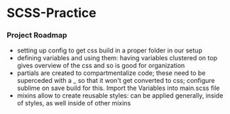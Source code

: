 # SCSS-Practice

### Project Roadmap

* setting up config to get css build in a proper folder in our setup
* defining variables and using them: having variables clustered on top gives overview of the css and so is good for organization
* partials are created to compartmentalize code; these need to be superceded with a _ so that it won't get converted to css; configure sublime on save build for this. Import the Variables into main.scss file
* mixins allow to create reusable styles: can be applied generally, inside of styles, as well inside of other mixins